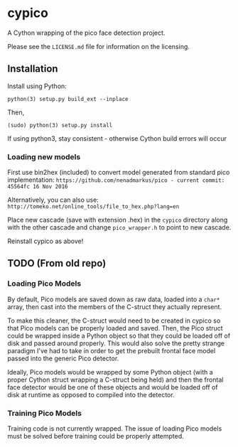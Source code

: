 cypico
======
A Cython wrapping of the pico face detection project. 

Please see the `LICENSE.md` file for information on the licensing.

Installation
------------
Install using Python:

``python(3) setup.py build_ext --inplace``

Then,

``(sudo) python(3) setup.py install``

If using python3, stay consistent - otherwise Cython build errors will occur

### Loading new models
First use bin2hex (included) to convert model generated from standard pico
implementation:
`https://github.com/nenadmarkus/pico - current commit: 45564fc 16 Nov 2016`

Alternatively, you can also use:
`http://tomeko.net/online_tools/file_to_hex.php?lang=en`

Place new cascade (save with extension .hex) in the `cypico` directory along 
with the other cascade and change `pico_wrapper.h` to point to new cascade.

Reinstall cypico as above!

TODO (From old repo)
---------------------
### Loading Pico Models
By default, Pico models are saved down as raw data, loaded into a ``char*``
array, then cast into the members of the C-struct they actually represent.

To make this cleaner, the C-struct would need to be created in cypico so that
Pico models can be properly loaded and saved. Then, the Pico struct could be
wrapped inside a Python object so that they could be loaded off of disk
and passed around properly. This would also solve the pretty strange paradigm
I've had to take in order to get the prebuilt frontal face model passed into
the generic Pico detector.

Ideally, Pico models would be wrapped by some Python object (with a proper
Cython struct wrapping a C-struct being held) and then the frontal face detector
would be one of these objects and would be loaded off of disk at runtime as
opposed to compiled into the detector.

### Training Pico Models
Training code is not currently wrapped. The issue of loading Pico models must be
solved before training could be properly attempted.

